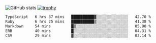 ![GitHub stats](https://github-readme-stats.vercel.app/api?username=ksk001100&show_icons=true&theme=tokyonight)
[![trophy](https://github-profile-trophy.vercel.app/?username=ksk001100&theme=onedark)](https://github.com/ryo-ma/github-profile-trophy)

<!--START_SECTION:waka-->

```txt
TypeScript   6 hrs 37 mins   ██████████▓░░░░░░░░░░░░░░   42.70 %
Ruby         6 hrs 25 mins   ██████████▒░░░░░░░░░░░░░░   41.38 %
Markdown     54 mins         █▒░░░░░░░░░░░░░░░░░░░░░░░   05.90 %
ERB          40 mins         █░░░░░░░░░░░░░░░░░░░░░░░░   04.31 %
CSV          29 mins         ▓░░░░░░░░░░░░░░░░░░░░░░░░   03.14 %
```

<!--END_SECTION:waka-->
